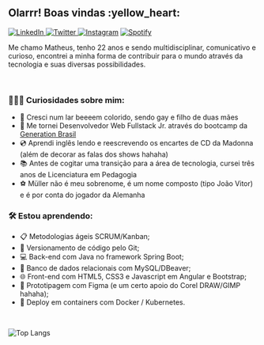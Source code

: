 <h2> Olarrr! Boas vindas :yellow_heart: </h2>

<a href="https://www.linkedin.com/in/matheuxmuller/" target="_blank"><img src="https://img.shields.io/badge/LinkedIn-%230077B5.svg?&style=flat-square&logo=linkedin&logoColor=white" alt="LinkedIn"> </a>
<a href="https://twitter.com/matheuxmuller" target="_blank"><img src="https://img.shields.io/badge/-Twitter-1da1f2?style=flat-square&labelColor=1da1f2&logo=twitter&logoColor=white" alt="Twitter"> </a>
<a href="https://www.instagram.com/matheuxmuller/" target="_blank"><img src="https://img.shields.io/badge/Instagram-%23E4405F.svg?&style=flat-square&logo=instagram&logoColor=white" alt="Instagram" ></a>
<a href="https://open.spotify.com/user/1g0xg7pfxk1kaspgr1nwbknxr?si=W3W9xfBlRZiC5nq0Tivj6w" target="_blank"><img src="https://img.shields.io/badge/-Spotify-00FF7F?style=flat-square&labelColor=00FF7F&logo=spotify&logoColor=white" alt="Spotify"> </a>


<p> Me chamo Matheus, tenho 22 anos e sendo multidisciplinar, comunicativo e curioso, encontrei a minha forma de contribuir para o mundo através da tecnologia e suas diversas possibilidades. </p>
<br>

<h3>👨🏻‍💻 Curiosidades sobre mim: </h3>

- :rainbow: Cresci num lar beeeem colorido, sendo gay e filho de duas mães
- :seedling: Me tornei Desenvolvedor Web Fullstack Jr. através do bootcamp da [Generation Brasil](https://brazil.generation.org/)
- :cd: Aprendi inglês lendo e reescrevendo os encartes de CD da Madonna (além de decorar as falas dos shows hahaha)
- :books: Antes de cogitar uma transição para a área de tecnologia, cursei três anos de Licenciatura em Pedagogia 
- :soccer: Müller não é meu sobrenome, é um nome composto (tipo João Vitor) e é por conta do jogador da Alemanha

<h3>🛠 Estou aprendendo: </h3>

- :clipboard: Metodologias ágeis SCRUM/Kanban;
- :mag_right: Versionamento de código pelo Git;
- :computer: Back-end com Java no framework Spring Boot;
- :floppy_disk: Banco de dados relacionais com MySQL/DBeaver;
- :globe_with_meridians: Front-end com HTML5, CSS3 e Javascript em Angular e Bootstrap;
- :art: Prototipagem com Figma (e um certo apoio do Corel DRAW/GIMP hahaha);
- :whale: Deploy em containers com Docker / Kubernetes.

<br>

![Top Langs](https://github-readme-stats.vercel.app/api/top-langs/?username=matheuxmuller&layout=compact&theme=buefy)
